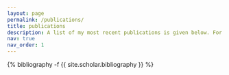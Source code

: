 ```yaml
---
layout: page
permalink: /publications/
title: publications
description: A list of my most recent publications is given below. For the full list, please visit my <a href="https://scholar.google.com/citations?hl=en&user=qCI0O08AAAAJ" style="color:#FF0000;">Google Scholar</a> and <a href="https://www.researchgate.net/profile/Mostafa-Kiani-Shahvandi" style="color:#FF0000;">Researchgate</a> profiles.
nav: true
nav_order: 1
---
```

<!-- _pages/publications.md -->
<div class="publications">

{% bibliography -f {{ site.scholar.bibliography }} %}

</div>
